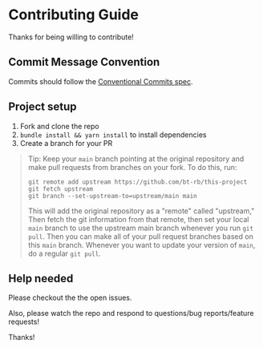# Contributing Guide

Thanks for being willing to contribute!

## Commit Message Convention

Commits should follow the [Conventional Commits spec](https://conventionalcommits.org/).

## Project setup

1. Fork and clone the repo
2. `bundle install && yarn install` to install dependencies
3. Create a branch for your PR

> Tip: Keep your `main` branch pointing at the original repository and make
> pull requests from branches on your fork. To do this, run:
>
> ```
> git remote add upstream https://github.com/bt-rb/this-project
> git fetch upstream
> git branch --set-upstream-to=upstream/main main
> ```
>
> This will add the original repository as a "remote" called "upstream," Then
> fetch the git information from that remote, then set your local `main`
> branch to use the upstream main branch whenever you run `git pull`. Then you
> can make all of your pull request branches based on this `main` branch.
> Whenever you want to update your version of `main`, do a regular `git pull`.

## Help needed

Please checkout the the open issues.

Also, please watch the repo and respond to questions/bug reports/feature
requests!

Thanks!
